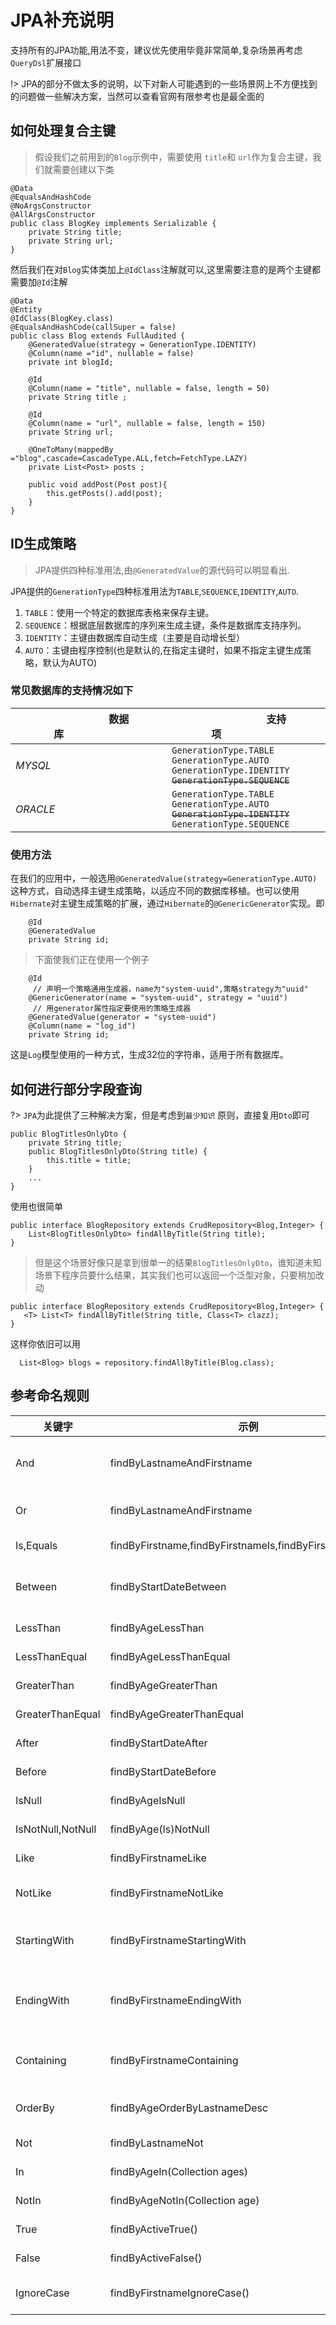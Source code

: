 # JPA补充说明
支持所有的JPA功能,用法不变，建议优先使用毕竟非常简单,复杂场景再考虑`QueryDsl`扩展接口

!> JPA的部分不做太多的说明，以下对新人可能遇到的一些场景网上不方便找到的问题做一些解决方案，当然可以查看官网有限参考也是最全面的

## 如何处理复合主键
> 假设我们之前用到的`Blog`示例中，需要使用 `title`和 `url`作为复合主键，我们就需要创建以下类

```
@Data
@EqualsAndHashCode
@NoArgsConstructor
@AllArgsConstructor
public class BlogKey implements Serializable {
    private String title;
    private String url;
}
```

然后我们在对`Blog`实体类加上`@IdClass`注解就可以,这里需要注意的是两个主键都需要加`@Id`注解

```
@Data
@Entity
@IdClass(BlogKey.class)
@EqualsAndHashCode(callSuper = false)
public class Blog extends FullAudited {
    @GeneratedValue(strategy = GenerationType.IDENTITY)
    @Column(name ="id", nullable = false)
    private int blogId;

    @Id
    @Column(name = "title", nullable = false, length = 50)
    private String title ;

    @Id
    @Column(name = "url", nullable = false, length = 150)
    private String url;

    @OneToMany(mappedBy ="blog",cascade=CascadeType.ALL,fetch=FetchType.LAZY)
    private List<Post> posts ;

    public void addPost(Post post){
        this.getPosts().add(post);
    }
}
```
## ID生成策略

> JPA提供四种标准用法,由`@GeneratedValue`的源代码可以明显看出.

JPA提供的`GenerationType`四种标准用法为`TABLE`,`SEQUENCE`,`IDENTITY`,`AUTO`.

1. `TABLE`：使用一个特定的数据库表格来保存主键。
1. `SEQUENCE`：根据底层数据库的序列来生成主键，条件是数据库支持序列。
1. `IDENTITY`：主键由数据库自动生成（主要是自动增长型）
1. `AUTO`：主键由程序控制(也是默认的,在指定主键时，如果不指定主键生成策略，默认为AUTO)

###  常见数据库的支持情况如下
| &emsp;&emsp;&emsp;&emsp;&emsp;&emsp;数据库&emsp;&emsp;&emsp;&emsp;&emsp;&emsp;|&emsp;&emsp;&emsp;&emsp;&emsp;&emsp;支持项&emsp;&emsp;&emsp;&emsp;&emsp;&emsp; |
| ------------   | ------------|
|*MYSQL*| `GenerationType.TABLE`<br> `GenerationType.AUTO`<br> `GenerationType.IDENTITY`<br> ~~`GenerationType.SEQUENCE`~~<br>|
|*ORACLE*|`GenerationType.TABLE`<br> `GenerationType.AUTO`<br>~~`GenerationType.IDENTITY`<br>~~ `GenerationType.SEQUENCE`<br>|

### 使用方法
在我们的应用中，一般选用`@GeneratedValue(strategy=GenerationType.AUTO)`这种方式，自动选择主键生成策略，以适应不同的数据库移植。也可以使用`Hibernate`对主键生成策略的扩展，通过`Hibernate`的`@GenericGenerator`实现。即
```
    @Id
    @GeneratedValue
    private String id;
```

> 下面使我们正在使用一个例子

```
    @Id
     // 声明一个策略通用生成器，name为"system-uuid",策略strategy为"uuid"
    @GenericGenerator(name = "system-uuid", strategy = "uuid")
     // 用generator属性指定要使用的策略生成器
    @GeneratedValue(generator = "system-uuid")
    @Column(name = "log_id")
    private String id;
```
这是`Log`模型使用的一种方式，生成32位的字符串，适用于所有数据库。

## 如何进行部分字段查询
?> `JPA`为此提供了三种解决方案，但是考虑到`最少知识` 原则，直接复用`Dto`即可

```
public BlogTitlesOnlyDto {
    private String title;
    public BlogTitlesOnlyDto(String title) {
        this.title = title;
    }
    ...
}
```
使用也很简单  
```
public interface BlogRepository extends CrudRepository<Blog,Integer> {
    List<BlogTitlesOnlyDto> findAllByTitle(String title); 
}
```
> 但是这个场景好像只是拿到很单一的结果`BlogTitlesOnlyDto`，谁知道未知场景下程序员要什么结果，其实我们也可以返回一个泛型对象，只要稍加改动

```
public interface BlogRepository extends CrudRepository<Blog,Integer> {
   <T> List<T> findAllByTitle(String title, Class<T> clazz); 
}
```
这样你依旧可以用

```
  List<Blog> blogs = repository.findAllByTitle(Blog.class);
```

## 参考命名规则


|    关键字     |   示例    |   JPQL片段    |
|------------|-----------------------|----------------------------|
|And   |findByLastnameAndFirstname|… where x.lastname = ?1 and x.firstname = ?2|
|Or  |findByLastnameAndFirstname   | … where x.lastname = ?1 or x.firstname = ?2 |
|Is,Equals|findByFirstname,findByFirstnameIs,findByFirstnameEquals   | … where x.firstname = ?1 |
|Between  |findByStartDateBetween   | … where x.startDate between ?1 and ?2 |
|LessThan  |findByAgeLessThan   | … where x.age < ?1 |
|LessThanEqual  |findByAgeLessThanEqual   |… where x.age <= ?1|
|GreaterThan  |findByAgeGreaterThan   | … where x.age > ?1 |
|GreaterThanEqual  |findByAgeGreaterThanEqual   |… where x.age >= ?1|
|After  |findByStartDateAfter   | … where x.age >= ?1 |
|Before  |findByStartDateBefore   |… where x.startDate < ?1 |
|IsNull  |findByAgeIsNull   | … where x.age is null |
|IsNotNull,NotNull  |findByAge(Is)NotNull   | … where x.age not null|
|Like  |findByFirstnameLike   | … where x.firstname like ?1 |
|NotLike |findByFirstnameNotLike   | … where x.firstname not like ?1 |
|StartingWith|findByFirstnameStartingWith | … where x.firstname like ?1 (parameter bound with appended %)|
|EndingWith  |findByFirstnameEndingWith   | … where x.firstname like ?1 (parameter bound with prepended %) |
|Containing  |findByFirstnameContaining   |… where x.firstname like ?1 (parameter bound wrapped in %)|
|OrderBy  |findByAgeOrderByLastnameDesc   | … where x.age = ?1 order by x.lastname desc |
|Not  |findByLastnameNot   | … where x.lastname <> ?1 |
|In  |findByAgeIn(Collection<Age> ages)   | … where x.age in ?1|
|NotIn  |findByAgeNotIn(Collection<Age> age)   | … where x.age not in ?1 |
|True  |findByActiveTrue()   | … where x.active = true |
|False  |findByActiveFalse()   |… where x.active = false |
|IgnoreCase  |findByFirstnameIgnoreCase()   |… where UPPER(x.firstame) = UPPER(?1)|